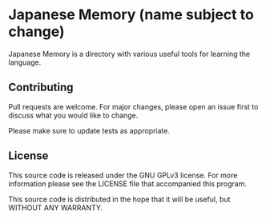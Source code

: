 # Japanese Memory (name subject to change)

Japanese Memory is a directory with various useful tools for learning the language.

## Contributing

Pull requests are welcome. For major changes, please open an issue first
to discuss what you would like to change.

Please make sure to update tests as appropriate.

## License

This source code is released under the GNU GPLv3 license. For more information please see the LICENSE file that accompanied this program.

This source code is distributed in the hope that it will be useful, but WITHOUT ANY WARRANTY.
